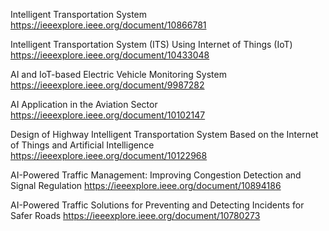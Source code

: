 Intelligent Transportation System
https://ieeexplore.ieee.org/document/10866781

Intelligent Transportation System (ITS) Using Internet of Things (IoT)
https://ieeexplore.ieee.org/document/10433048

AI and IoT-based Electric Vehicle Monitoring System
https://ieeexplore.ieee.org/document/9987282





AI Application in the Aviation Sector
https://ieeexplore.ieee.org/document/10102147

Design of Highway Intelligent Transportation System Based on the Internet of Things and Artificial Intelligence
https://ieeexplore.ieee.org/document/10122968

AI-Powered Traffic Management: Improving Congestion Detection and Signal Regulation
https://ieeexplore.ieee.org/document/10894186

AI-Powered Traffic Solutions for Preventing and Detecting Incidents for Safer Roads
https://ieeexplore.ieee.org/document/10780273
